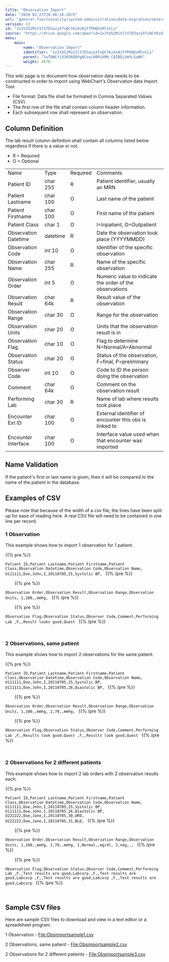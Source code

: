 ```yaml
---
title: "Observation Import"
date: "2020-02-27T20:46:16.207Z"
url: "general-functionality/system-administration/data-migration/observation-import.html"
version: 13
id: "1x2tU52MiV1lV7D3azyXfuQCtKzdiNjFfPHQUxMlnCLs"
source: "https://drive.google.com/open?id=1x2tU52MiV1lV7D3azyXfuQCtKzdiNjFfPHQUxMlnCLs"
menu:
    main:
        name: "Observation Import"
        identifier: "1x2tU52MiV1lV7D3azyXfuQCtKzdiNjFfPHQUxMlnCLs"
        parent: "1uT8WLYj42KO6Q0YgNCoxLH8RikMH_C6IBQjUmhLSaWU"
        weight: 4970
---
```

This wiki page is to document how observation data needs to be constructed in order to import using WebChart's Observation data Import Tool.

* File format: Data file shall be formated in Comma Separated Values (CSV).
* The first row of the file shall contain column header information.
* Each subsequent row shall represent an observation.

## Column Definition

The lab result column definition shall contain all columns listed below regardless if there is a value or not.

* R = Required
* O = Optional

<table>
  <tr>
    <td>Name</td>
    <td>Type</td>
    <td>Required</td>
    <td>Comments</td>
  </tr>
  <tr>
    <td>Patient ID</td>
    <td>char 255</td>
    <td>R</td>
    <td>Patient identifier, usually an MRN</td>
  </tr>
  <tr>
    <td>Patient Lastname</td>
    <td>char 100</td>
    <td>O</td>
    <td>Last name of the patient</td>
  </tr>
  <tr>
    <td>Patient Firstname</td>
    <td>char 100</td>
    <td>O</td>
    <td>First name of the patient</td>
  </tr>
  <tr>
    <td>Patient Class</td>
    <td>char 1</td>
    <td>O</td>
    <td>I=Inpatient, O=Outpatient</td>
  </tr>
  <tr>
    <td>Observation Datetime</td>
    <td>datetime</td>
    <td>R</td>
    <td>Date the observation took place (YYYYMMDD)</td>
  </tr>
  <tr>
    <td>Observation Code</td>
    <td>int 10</td>
    <td>O</td>
    <td>Identifier of the specific observation</td>
  </tr>
  <tr>
    <td>Observation Name</td>
    <td>char 255</td>
    <td>R</td>
    <td>Name of the specific observation</td>
  </tr>
  <tr>
    <td>Observation Order</td>
    <td>int 5</td>
    <td>O</td>
    <td>Numeric value to indicate the order of the observations</td>
  </tr>
  <tr>
    <td>Observation Result</td>
    <td>char 64k</td>
    <td>R</td>
    <td>Result value of the observation</td>
  </tr>
  <tr>
    <td>Observation Range</td>
    <td>char 30</td>
    <td>O</td>
    <td>Range for the observation</td>
  </tr>
  <tr>
    <td>Observation Units</td>
    <td>char 20</td>
    <td>O</td>
    <td>Units that the observation result is in</td>
  </tr>
  <tr>
    <td>Observation Flag</td>
    <td>char 10</td>
    <td>O</td>
    <td>Flag to determine N=Normal/A=Abnormal</td>
  </tr>
  <tr>
    <td>Observation Status</td>
    <td>char 20</td>
    <td>O</td>
    <td>Status of the observation, F=final, P=preliminary</td>
  </tr>
  <tr>
    <td>Observer Code</td>
    <td>int 10</td>
    <td>O</td>
    <td>Code to ID the person doing the observation</td>
  </tr>
  <tr>
    <td>Comment</td>
    <td>char 64k</td>
    <td>O</td>
    <td>Comment on the observation result</td>
  </tr>
  <tr>
    <td>Performing Lab</td>
    <td>char 30</td>
    <td>R</td>
    <td>Name of lab where results took place</td>
  </tr>
  <tr>
    <td>Encounter Ext ID</td>
    <td>char 100</td>
    <td>O</td>
    <td>External identifier of encounter this obs is linked to</td>
  </tr>
  <tr>
    <td>Encounter Interface</td>
    <td>char 100</td>
    <td>O</td>
    <td>Interface value used when that encounter was imported</td>
  </tr>
</table>

## Name Validation

If the patient's first or last name is given, then it will be compared to the name of the patient in the database.

## Examples of CSV

Please note that because of the width of a csv file, the lines have been split up for ease of reading here. A real CSV file will need to be contained in one line per record.

### 1 Observation

This example shows how to import 1 observation for 1 patient.



{{% pre %}}

` Patient ID,Patient Lastname,Patient Firstname,Patient Class,Observation Datetime,Observation Code,Observation Name, U111111,Doe,John,I,20110705,25,Systolic BP, 
`
{{% /pre %}}


` 
`
`
`
{{% pre %}}

` Observation Order,Observation Result,Observation Range,Observation Units, 1,100,,mmhg, 
`
{{% /pre %}}


` 
`
`
`
{{% pre %}}

` Observation Flag,Observation Status,Observer Code,Comment,Performing Lab ,F,,Result looks good,Quest 
`
{{% /pre %}}


` 
`
### 2 Observations, same patient

This example shows how to import 2 observations for the same patient.



{{% pre %}}

` Patient ID,Patient Lastname,Patient Firstname,Patient Class,Observation Datetime,Observation Code,Observation Name, U111111,Doe,John,I,20110705,25,Systolic BP, U111111,Doe,John,I,20110705,26,Diastolic BP, 
`
{{% /pre %}}


` 
`
`
`
{{% pre %}}

` Observation Order,Observation Result,Observation Range,Observation Units, 1,100,,mmhg, 2,70,,mmhg, 
`
{{% /pre %}}


` 
`
`
`
{{% pre %}}

` Observation Flag,Observation Status,Observer Code,Comment,Performing Lab ,F,,Results look good,Quest ,F,,Results look good,Quest 
`
{{% /pre %}}


` 
`
### 2 Observations for 2 different patients

This example shows how to import 2 lab orders with 2 observation results each.



{{% pre %}}

` Patient ID,Patient Lastname,Patient Firstname,Patient Class,Observation Datetime,Observation Code,Observation Name, U111111,Doe,John,I,20110705,25,Systolic BP, U111111,Doe,John,I,20110705,26,Diastolic BP, U222222,Doe,Jane,I,20110705,30,URO, U222222,Doe,Jane,I,20110705,31,BLD, 
`
{{% /pre %}}


` 
`
`
`
{{% pre %}}

` Observation Order,Observation Result,Observation Range,Observation Units, 1,100,,mmhg, 2,70,,mmhg, 1,Normal,,mg/dl, 2,neg,,, 
`
{{% /pre %}}


` 
`
`
`
{{% pre %}}

` Observation Flag,Observation Status,Observer Code,Comment,Performing Lab ,F,,Test results are good,Labcorp ,F,,Test results are good,Labcorp ,F,,Test results are good,Labcorp ,F,,Test results are good,Labcorp 
`
{{% /pre %}}


` 
`
## Sample CSV files

Here are sample CSV files to download and view in a text editor or a spreadsheet program.

1 Observation - [File:Obsimportsample1.csv](https://miewiki.med-web.com/wiki/index.php/File:Obsimportsample1.csv)

2 Observations, same patient - [File:Obsimportsample2.csv](https://miewiki.med-web.com/wiki/index.php/File:Obsimportsample2.csv)

2 Observations for 2 different patients - [File:Obsimportsample3.csv](https://miewiki.med-web.com/wiki/index.php/File:Obsimportsample3.csv)

